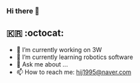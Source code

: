 ### Hi there 👋 
## :kr: :octocat:

- 🔭 I’m currently working on 3W
- 🌱 I’m currently learning robotics software
- 💬 Ask me about ...
- 📫 How to reach me: hij1995@naver.com

